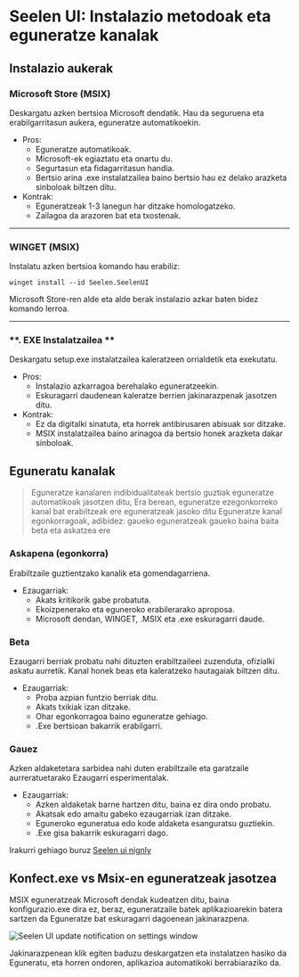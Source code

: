 # **Seelen UI: Instalazio metodoak eta eguneratze kanalak**

## **Instalazio aukerak**

### **Microsoft Store (MSIX)**

Deskargatu azken bertsioa Microsoft dendatik. Hau da seguruena
 eta erabilgarritasun aukera, eguneratze automatikoekin.

*   Pros:
    *   Eguneratze automatikoak.
    *   Microsoft-ek egiaztatu eta onartu du.
    *   Segurtasun eta fidagarritasun handia.
    *   Bertsio arina .exe instalatzailea baino bertsio hau ez delako
         arazketa sinboloak biltzen ditu.
*   Kontrak:
    *   Eguneratzeak 1-3 lanegun har ditzake homologatzeko.
    *   Zailagoa da arazoren bat eta txostenak.

***

### **WINGET (MSIX)**

Instalatu azken bertsioa komando hau erabiliz:

```pwsh
winget install --id Seelen.SeelenUI
```

Microsoft Store-ren alde eta alde berak instalazio azkar baten bidez
 komando lerroa.

***

### \*\*. EXE Instalatzailea \*\*

Deskargatu setup.exe instalatzailea kaleratzeen orrialdetik eta exekutatu.

*   Pros:
    *   Instalazio azkarragoa berehalako eguneratzeekin.
    *   Eskuragarri daudenean kaleratze berrien jakinarazpenak jasotzen ditu.
*   Kontrak:
    *   Ez da digitalki sinatuta, eta horrek antibirusaren abisuak sor ditzake.
    *   MSIX instalatzailea baino arinagoa da bertsio honek arazketa dakar
         sinboloak.

## **Eguneratu kanalak**

> Eguneratze kanalaren indibidualitateak bertsio guztiak eguneratze automatikoak jasotzen ditu,
>  Era berean, eguneratze ezegonkorreko kanal bat erabiltzeak ere eguneratzeak jasoko ditu
>  Eguneratze kanal egonkorragoak, adibidez: gaueko eguneratzeak gaueko baina
>  baita beta eta askatzea ere

### **Askapena (egonkorra)**

Erabiltzaile guztientzako kanalik eta gomendagarriena.

*   Ezaugarriak:
    *   Akats kritikorik gabe probatuta.
    *   Ekoizpenerako eta eguneroko erabilerarako aproposa.
    *   Microsoft dendan, WINGET, .MSIX eta .exe eskuragarri daude.

### **Beta**

Ezaugarri berriak probatu nahi dituzten erabiltzaileei zuzenduta, ofizialki askatu aurretik.
 Kanal honek beas eta kaleratzeko hautagaiak biltzen ditu.

*   Ezaugarriak:
    *   Proba azpian funtzio berriak ditu.
    *   Akats txikiak izan ditzake.
    *   Ohar egonkorragoa baino eguneratze gehiago.
    *   .Exe bertsioan bakarrik erabilgarri.

### **Gauez**

Azken aldaketetara sarbidea nahi duten erabiltzaile eta garatzaile aurreratuetarako
 Ezaugarri esperimentalak.

*   Ezaugarriak:
    *   Azken aldaketak barne hartzen ditu, baina ez dira ondo probatu.
    *   Akatsak edo amaitu gabeko ezaugarriak izan ditzake.
    *   Eguneroko eguneratua edo kode aldaketa esanguratsu guztiekin.
    *   .Exe gisa bakarrik eskuragarri dago.

Irakurri gehiago buruz [Seelen ui nignly](./nightly.md)

## **Konfect.exe vs Msix-en eguneratzeak jasotzea**

MSIX eguneratzeak Microsoft dendak kudeatzen ditu, baina konfigurazio.exe dira
 ez, beraz, eguneratzaile batek aplikazioarekin batera sartzen da
 Eguneratze bat eskuragarri dagoenean jakinarazpena.

![Seelen UI update notification on settings window](https://github.com/Seelen-Inc/slu-blog/blob/master/blog/seelen-ui-distribution-channels/image.png?raw=true)

Jakinarazpenean klik egiten baduzu deskargatzen eta instalatzen hasiko da
 Eguneratu, eta horren ondoren, aplikazioa automatikoki berrabiaraziko da.
